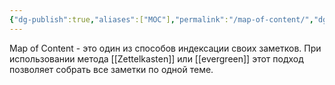 ```yaml
---
{"dg-publish":true,"aliases":["MOC"],"permalink":"/map-of-content/","dgHomeLink":false,"dgPassFrontmatter":true}
---
```



Map of Content - это один из способов индексации своих заметков. При использовании метода [[Zettelkasten]] или [[evergreen]] этот подход позволяет собрать все заметки по одной теме.
